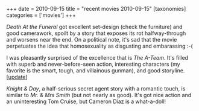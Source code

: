 +++
date = 2010-09-15
title = "recent movies 2010-09-15"
[taxonomies]
categories = ['movies']
+++

*Death At the Funeral* got excellent set-design (check the furniture)
and good camerawork, spoilt by a story that exposes its rot
halfway-through and worsens near the end. On a political note, it's sad
that the movie perpetuates the idea that homosexuality as disgusting and
embarassing :-(

I was pleasantly surprised of the excellence that is *The A-Team*. It's
filled with superb and never-before-seen action, interesting characters
(my favorite is the smart, tough, and villainous gunman), and good
storyline. [[update]]

*Knight & Day*, a half-serious secret agent story with a romantic touch,
is similar to *Mr. & Mrs Smith* (but not nearly as good). It's got nice
action and an uninteresting Tom Cruise, but Cameron Diaz is a
what-a-doll!

  [update]: @/many-many-recent-movies.md
